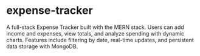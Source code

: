 # expense-tracker
A full-stack Expense Tracker built with the MERN stack. Users can add income and expenses, view totals, and analyze spending with dynamic charts. Features include filtering by date, real-time updates, and persistent data storage with MongoDB.
